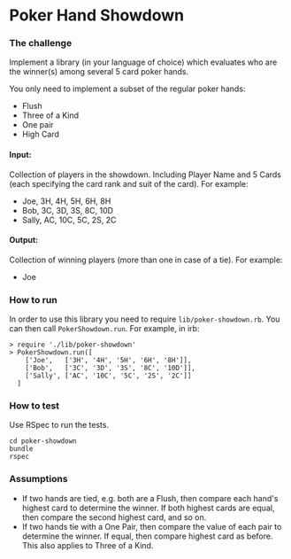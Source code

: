 # Poker Hand Showdown

### The challenge
Implement a library (in your language of choice) which evaluates who are the winner(s) among several 5 card poker hands.

You only need to implement a subset of the regular poker hands:
- Flush
- Three of a Kind
- One pair
- High Card

#### Input:
Collection of players in the showdown. Including Player Name and 5 Cards (each specifying the card rank and suit of the card). For example:

- Joe, 3H, 4H, 5H, 6H, 8H
- Bob, 3C, 3D, 3S, 8C, 10D
- Sally, AC, 10C, 5C, 2S, 2C

#### Output:
Collection of winning players (more than one in case of a tie). For example:

- Joe

### How to run

In order to use this library you need to require `lib/poker-showdown.rb`. You can then call `PokerShowdown.run`. For example, in irb:

```
> require './lib/poker-showdown'
> PokerShowdown.run([
    ['Joe',   ['3H', '4H', '5H', '6H', '8H']],
    ['Bob',   ['3C', '3D', '3S', '8C', '10D']],
    ['Sally', ['AC', '10C', '5C', '2S', '2C']]
  ]
```

### How to test

Use RSpec to run the tests.

```
cd poker-showdown
bundle
rspec
```


### Assumptions

- If two hands are tied, e.g. both are a Flush, then compare each hand's highest card to determine the winner. If both highest cards are equal, then compare the second highest card, and so on.
- If two hands tie with a One Pair, then compare the value of each pair to determine the winner. If equal, then compare highest card as before. This also applies to Three of a Kind.
